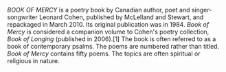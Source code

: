 _BOOK OF MERCY_ is a poetry book by Canadian author, poet and singer-songwriter Leonard Cohen, published by McLelland and Stewart, and repackaged in March 2010. Its original publication was in 1984. _Book of Mercy_ is considered a companion volume to Cohen's poetry collection, _Book of Longing_ (published in 2006).[1] The book is often referred to as a book of contemporary psalms. The poems are numbered rather than titled. _Book of Mercy_ contains fifty poems. The topics are often spiritual or religious in nature.
